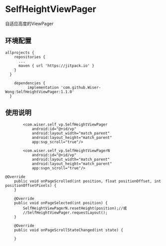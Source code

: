 # SelfHeightViewPager
自适应高度的ViewPager

## 环境配置
    allprojects {
        repositories {
          ...
          maven { url 'https://jitpack.io' }
        }
      }

        dependencies {
              implementation 'com.github.Wiser-Wong:SelfHeightViewPager:1.1.0'
      }

## 使用说明

            <com.wiser.self_vp.SelfHeightViewPager
                android:id="@+id/vp"
                android:layout_width="match_parent"
                android:layout_height="match_parent"
                app:svp_scroll="true"/>

            <com.wiser.self_vp.SelfHeightViewPagerN
                android:id="@+id/vp"
                android:layout_width="match_parent"
                android:layout_height="match_parent"
                app:svpn_scroll="true"/>

    @Override
        public void onPageScrolled(int position, float positionOffset, int positionOffsetPixels) {
        }

        @Override
        public void onPageSelected(int position) {
            SelfHeightViewPagerN.resetHeight(position);//或
            //SelfHeightViewPager.requestLayout();
        }

        @Override
        public void onPageScrollStateChanged(int state) {

        }
